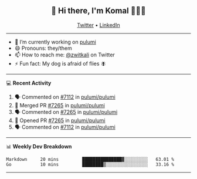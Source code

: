<h2 align="center"> 👋 Hi there, I'm Komal 🧑🏾‍💻 </h2>
<p align="center">
    <a href="https://twitter.com/zwitkali">Twitter</a> •
    <a href="https://www.linkedin.com/in/komal-ali/">LinkedIn</a>
</p>

--------

- 🔭 I’m currently working on [pulumi](https://github.com/pulumi/pulumi)
- 😄 Pronouns: they/them
- 📫 How to reach me: [@zwitkali](https://twitter.com/zwitkali) on Twitter
- ⚡ Fun fact: My dog is afraid of flies 🪰

--------
💻 **Recent Activity**

<!--START_SECTION:activity-->
1. 🗣 Commented on [#7112](https://github.com/pulumi/pulumi/issues/7112) in [pulumi/pulumi](https://github.com/pulumi/pulumi)
2. 🎉 Merged PR [#7265](https://github.com/pulumi/pulumi/pull/7265) in [pulumi/pulumi](https://github.com/pulumi/pulumi)
3. 🗣 Commented on [#7265](https://github.com/pulumi/pulumi/issues/7265) in [pulumi/pulumi](https://github.com/pulumi/pulumi)
4. 💪 Opened PR [#7265](https://github.com/pulumi/pulumi/pull/7265) in [pulumi/pulumi](https://github.com/pulumi/pulumi)
5. 🗣 Commented on [#7112](https://github.com/pulumi/pulumi/issues/7112) in [pulumi/pulumi](https://github.com/pulumi/pulumi)
<!--END_SECTION:activity-->

--------

📊 **Weekly Dev Breakdown**
<!--START_SECTION:waka-->
```text
Markdown     20 mins         ███████████████▓░░░░░░░░░   63.01 % 
Go           10 mins         ████████▒░░░░░░░░░░░░░░░░   33.16 % 
```
<!--END_SECTION:waka-->

--------